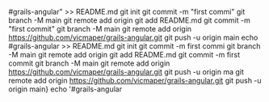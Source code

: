 #grails-angular" >> README.md
git init
git commit -m "first commi"
git branch -M main
git remote add origin git add README.md
git commit -m "first commit"
git branch -M main
git remote add origin https://github.com/vicmaper/grails-angular.git
git push -u origin main
echo #grails-angular >> README.md
git init
git commit -m first commi
git branch -M main
git remote add origin git add README.md
git commit -m first commit
git branch -M main
git remote add origin https://github.com/vicmaper/grails-angular.git
git push -u origin ma
git remote add origin https://github.com/vicmaper/grails-angular.git
git push -u origin main}
echo '#grails-angular

